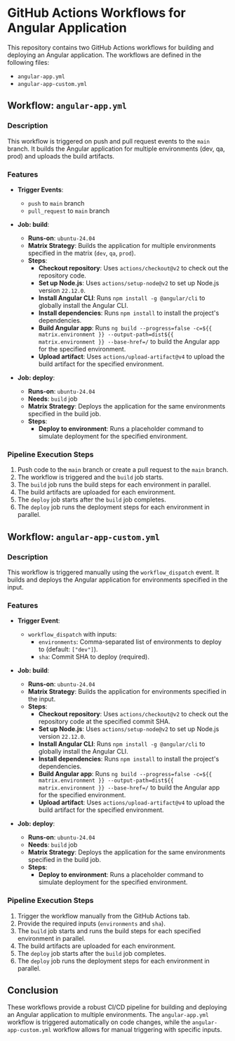 # GitHub Actions Workflows for Angular Application

This repository contains two GitHub Actions workflows for building and deploying an Angular application. The workflows are defined in the following files:
- `angular-app.yml`
- `angular-app-custom.yml`

## Workflow: `angular-app.yml`

### Description
This workflow is triggered on push and pull request events to the `main` branch. It builds the Angular application for multiple environments (dev, qa, prod) and uploads the build artifacts.

### Features
- **Trigger Events**:
  - `push` to `main` branch
  - `pull_request` to `main` branch

- **Job: build**:
  - **Runs-on**: `ubuntu-24.04`
  - **Matrix Strategy**: Builds the application for multiple environments specified in the matrix (`dev`, `qa`, `prod`).
  - **Steps**:
    - **Checkout repository**: Uses `actions/checkout@v2` to check out the repository code.
    - **Set up Node.js**: Uses `actions/setup-node@v2` to set up Node.js version `22.12.0`.
    - **Install Angular CLI**: Runs `npm install -g @angular/cli` to globally install the Angular CLI.
    - **Install dependencies**: Runs `npm install` to install the project's dependencies.
    - **Build Angular app**: Runs `ng build --progress=false -c=${{ matrix.environment }} --output-path=dist${{ matrix.environment }} --base-href=/` to build the Angular app for the specified environment.
    - **Upload artifact**: Uses `actions/upload-artifact@v4` to upload the build artifact for the specified environment.

- **Job: deploy**:
  - **Runs-on**: `ubuntu-24.04`
  - **Needs**: `build` job
  - **Matrix Strategy**: Deploys the application for the same environments specified in the build job.
  - **Steps**:
    - **Deploy to environment**: Runs a placeholder command to simulate deployment for the specified environment.

### Pipeline Execution Steps
1. Push code to the `main` branch or create a pull request to the `main` branch.
2. The workflow is triggered and the `build` job starts.
3. The `build` job runs the build steps for each environment in parallel.
4. The build artifacts are uploaded for each environment.
5. The `deploy` job starts after the `build` job completes.
6. The `deploy` job runs the deployment steps for each environment in parallel.

## Workflow: `angular-app-custom.yml`

### Description
This workflow is triggered manually using the `workflow_dispatch` event. It builds and deploys the Angular application for environments specified in the input.

### Features
- **Trigger Event**:
  - `workflow_dispatch` with inputs:
    - `environments`: Comma-separated list of environments to deploy to (default: `["dev"]`).
    - `sha`: Commit SHA to deploy (required).

- **Job: build**:
  - **Runs-on**: `ubuntu-24.04`
  - **Matrix Strategy**: Builds the application for environments specified in the input.
  - **Steps**:
    - **Checkout repository**: Uses `actions/checkout@v2` to check out the repository code at the specified commit SHA.
    - **Set up Node.js**: Uses `actions/setup-node@v2` to set up Node.js version `22.12.0`.
    - **Install Angular CLI**: Runs `npm install -g @angular/cli` to globally install the Angular CLI.
    - **Install dependencies**: Runs `npm install` to install the project's dependencies.
    - **Build Angular app**: Runs `ng build --progress=false -c=${{ matrix.environment }} --output-path=dist${{ matrix.environment }} --base-href=/` to build the Angular app for the specified environment.
    - **Upload artifact**: Uses `actions/upload-artifact@v4` to upload the build artifact for the specified environment.

- **Job: deploy**:
  - **Runs-on**: `ubuntu-24.04`
  - **Needs**: `build` job
  - **Matrix Strategy**: Deploys the application for the same environments specified in the build job.
  - **Steps**:
    - **Deploy to environment**: Runs a placeholder command to simulate deployment for the specified environment.

### Pipeline Execution Steps
1. Trigger the workflow manually from the GitHub Actions tab.
2. Provide the required inputs (`environments` and `sha`).
3. The `build` job starts and runs the build steps for each specified environment in parallel.
4. The build artifacts are uploaded for each environment.
5. The `deploy` job starts after the `build` job completes.
6. The `deploy` job runs the deployment steps for each environment in parallel.

## Conclusion
These workflows provide a robust CI/CD pipeline for building and deploying an Angular application to multiple environments. The `angular-app.yml` workflow is triggered automatically on code changes, while the `angular-app-custom.yml` workflow allows for manual triggering with specific inputs.